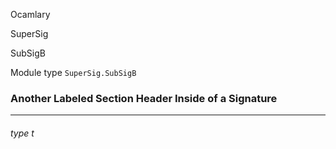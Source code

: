 Ocamlary

SuperSig

SubSigB

Module type `SuperSig.SubSigB`

### Another Labeled Section Header Inside of a Signature

---

<a id="type-t"></a>

###### type t
